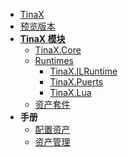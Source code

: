 <!-- markdownlint-disable-next-line -->
- [TinaX](/zh-Hans/)
- [预览版本](zh-Hans/preview)
- **[TinaX 模块](zh-Hans/common/modules)**
    - [TinaX.Core](zh-Hans/core/README)
    - [Runtimes](zh-Hans/common/modules#runtime)
        - [TinaX.ILRuntime](zh-Hans/ilruntime/README)
        - [TinaX.Puerts](zh-Hans/puerts/README)
        - [TinaX.Lua](zh-Hans/xlua/README)
    - [资产套件](zh-Hans/common/modules#assets)
- **手册**
    - [配置资产](zh-Hans/common/manual/config-asset)
    - [资产管理](zh-Hans/common/manual/asset-management)